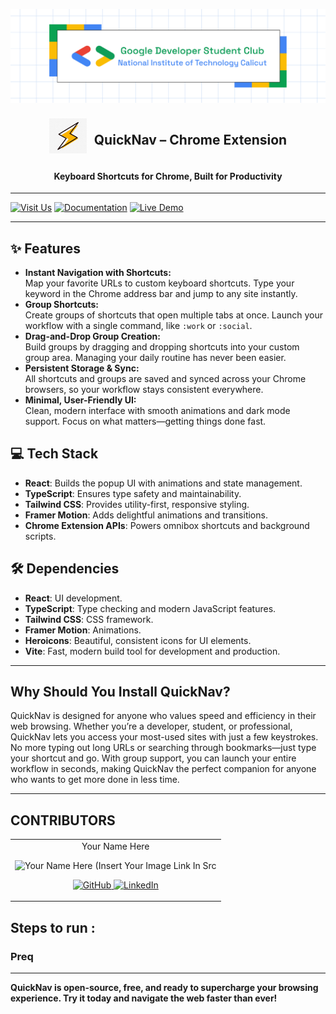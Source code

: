 <p align="center">
<a href="https://gdscnitc.in">
	<img width="800" src="./GDSCNITC.png" alt="GDSC NITC"/>
</a>
	<div align="center" style="display: flex; align-items: center; justify-content: center; gap: 12px;">
		<img width="60" src="./QuickNav.png" alt="QuickNav Logo">
		<h2>QuickNav – Chrome Extension</h2>
	</div>
	<h4 align="center">Keyboard Shortcuts for Chrome, Built for Productivity</h4>
</p>

---

[![Visit Us](https://img.shields.io/badge/Our%20Instagram-purple)](https://www.instagram.com/gdsc_nitc/)
[![Documentation](https://img.shields.io/badge/Documentation-Read%20Docs-green?style=flat-square)](INSERT_LINK_FOR_DOCS_HERE)
[![Live Demo](https://img.shields.io/badge/Live%20Demo-View%20Here-orange?style=flat-square)](INSERT_UI_LINK_HERE)

---

## ✨ Features

- **Instant Navigation with Shortcuts:**  
  Map your favorite URLs to custom keyboard shortcuts. Type your keyword in the Chrome address bar and jump to any site instantly.
- **Group Shortcuts:**  
  Create groups of shortcuts that open multiple tabs at once. Launch your workflow with a single command, like `:work` or `:social`.
- **Drag-and-Drop Group Creation:**  
  Build groups by dragging and dropping shortcuts into your custom group area. Managing your daily routine has never been easier.
- **Persistent Storage & Sync:**  
  All shortcuts and groups are saved and synced across your Chrome browsers, so your workflow stays consistent everywhere.
- **Minimal, User-Friendly UI:**  
  Clean, modern interface with smooth animations and dark mode support. Focus on what matters—getting things done fast.

## 💻 Tech Stack

- **React**: Builds the popup UI with animations and state management.
- **TypeScript**: Ensures type safety and maintainability.
- **Tailwind CSS**: Provides utility-first, responsive styling.
- **Framer Motion**: Adds delightful animations and transitions.
- **Chrome Extension APIs**: Powers omnibox shortcuts and background scripts.

## 🛠 Dependencies

- **React**: UI development.
- **TypeScript**: Type checking and modern JavaScript features.
- **Tailwind CSS**: CSS framework.
- **Framer Motion**: Animations.
- **Heroicons**: Beautiful, consistent icons for UI elements.
- **Vite**: Fast, modern build tool for development and production.

---

## Why Should You Install QuickNav?

QuickNav is designed for anyone who values speed and efficiency in their web browsing. Whether you’re a developer, student, or professional, QuickNav lets you access your most-used sites with just a few keystrokes. No more typing out long URLs or searching through bookmarks—just type your shortcut and go. With group support, you can launch your entire workflow in seconds, making QuickNav the perfect companion for anyone who wants to get more done in less time.

---

## CONTRIBUTORS

<table>
	<tr align="center">
		<td>
		Your Name Here
		<p align="center">
			<img src = "https://yt3.googleusercontent.com/ytc/AIdro_mQRyioMUO4VBrlP-jILdsU6_wMf1KSU9syWtUN4hmK1hg=s900-c-k-c0x00ffffff-no-rj" width="150" height="150" alt="Your Name Here (Insert Your Image Link In Src">
		</p>
        <p align="center">
            <a href = "https://github.com/person1">
                <img src = "http://www.iconninja.com/files/241/825/211/round-collaboration-social-github-code-circle-network-icon.svg" width="36" height = "36" alt="GitHub"/>
            </a>
            <a href = "https://www.linkedin.com/in/person1">
                <img src = "http://www.iconninja.com/files/863/607/751/network-linkedin-social-connection-circular-circle-media-icon.svg" width="36" height="36" alt="LinkedIn"/>
            </a>
        </p>
		</td>
	</tr>
</table>


## Steps to run : 

### Preq

---

**QuickNav is open-source, free, and ready to supercharge your browsing experience. Try it today and navigate the web faster than ever!**
